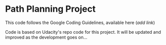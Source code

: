 # Path Planning Project

This code follows the Google Coding Guidelines, available here (_add link_)

Code is based on Udacity's repo code for this project.
It will be updated and improved as the development goes on...
